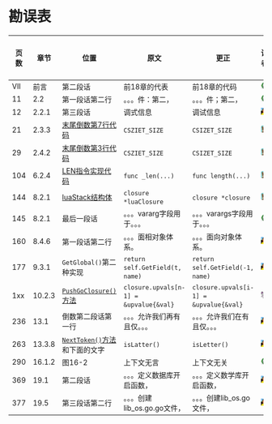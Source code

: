 # 勘误表

页数		| 章节		| 位置									| 原文									| 更正									| 读者					| 更正版次
------- | --------- | ------------------------------------- | ------------------------------------- | ------------------------------------- | --------------------- | ---------
VII		| 前言		| 第二段话								| 前18章的代表							| 前18章的代码							| ![moon][moon]			| 
11		| 2.2		| 第一段话第二行							| 。。。件：第二，							| 。。。件；第二，							| ![moon][moon]			| 
12		| 2.2.1		| 第三段话								| 调式信息								| 调试信息								| ![泡泡][泡泡]			| 
21		| 2.3.3		|[末尾倒数第7行代码][p21]					| `CSZIET_SIZE`							| `CSIZET_SIZE`							| ![小灰先生][小灰先生]	| 
29		| 2.4.2		|[末尾倒数第3行代码][p29]					| `CSZIET_SIZE`							| `CSIZET_SIZE`							| ![小灰先生][小灰先生]	| 
104		| 6.2.4		|[LEN指令实现代码][p104]					| `func _len(...)`						| `func length(...)`					| ![小灰先生][小灰先生]	| 
144		| 8.2.1		|[luaStack结构体][p144]					| `closure *luaClosure`					| `closure *closure`					| ![小灰先生][小灰先生]	| 
145		| 8.2.1		|最后一段话								| 。。。vararg字段用于。。。				| 。。。varargs字段用于。。。				| ![moon][moon]			| 
160		| 8.4.6		| 第一段话第二行							| 。。。面相对象体系。						| 。。。面向对象体系。						| ![泡泡][泡泡]			| 
177		| 9.3.1		| `GetGlobal()`第二种实现					| `return self.GetField(t, name)`		| `return self.GetField(-1, name)`		| ![泡泡][泡泡]			| 
1xx		| 10.2.3	| [`PushGoClosure()`方法][p1xx]			| `closure.upvals[n-1] = &upvalue{&val}`|`closure.upvals[i-1] = &upvalue{&val}` | ![孤舟钓客][孤舟钓客]	|
236		| 13.1		| 倒数第二段话第一行						| 。。。允许我们再有且仅。。。				| 。。。允许我们在有且仅。。。				| ![泡泡][泡泡]			| 
263		| 13.3.8	| [`NextToken()`方法][p263]和下面的文字	| `isLatter()`							|	 `isLetter()`						| ![泡泡][泡泡]			| 
290		| 16.1.2	| 图16-2									| 上下文无言								| 上下文无关								| ![moon][moon]			| 
369		| 19.1		| 第二段话								| 。。。定义数据库开启函数，				| 。。。定义数学库开启函数，				| ![泡泡][泡泡]			| 
377		| 19.5		| 第三段话第二行							| 。。。创建lib_os.go.go文件，				| 。。。创建lib_os.go文件，				| ![泡泡][泡泡]			| 

[moon]: readers/moon.png?raw=true "moon"
[泡泡]: readers/paopao.jpeg?raw=true "泡泡"
[小灰先生]: readers/小灰先生.jpeg?raw=true "小灰先生"
[孤舟钓客]: readers/孤舟钓客.jpeg?raw=true "孤舟钓客"

[p21]: code/go/ch02/src/luago/binchunk/binary_chunk.go#L9
[p29]: code/go/ch02/src/luago/binchunk/reader.go#L70
[p104]: code/go/ch06/src/luago/vm/inst_operators.go#L100
[p144]: code/go/ch08/src/luago/state/lua_stack.go#L8
[p1xx]: code/go/ch10/src/luago/state/api_push.go#L47
[p263]: code/go/ch14/src/luago/compiler/lexer/lexer.go#L204
